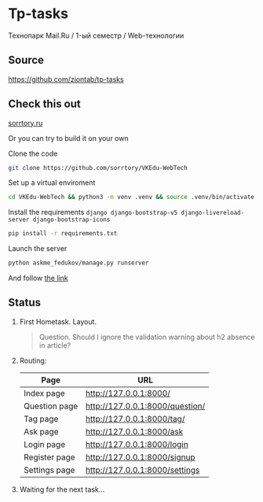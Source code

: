 # Tp-tasks

Технопарк Mail.Ru / 1-ый семестр / Web-технологии

## Source

<https://github.com/ziontab/tp-tasks>

## Check this out
[sorrtory.ru](sorrtory.ru)

Or you can try to build it on your own

Clone the code

```bash
git clone https://github.com/sorrtory/VKEdu-WebTech
```

Set up a virtual enviroment

```bash
cd VKEdu-WebTech && python3 -m venv .venv && source .venv/bin/activate
```

Install the requirements `django django-bootstrap-v5 django-livereload-server django-bootstrap-icons`

```bash
pip install -r requirements.txt
```

Launch the server

```bash
python askme_fedukov/manage.py runserver
```

And follow [the link](http://127.0.0.1:8000/)

## Status

1. First Hometask. Layout.

    > Question. Should I ignore the validation warning about h2 absence in article?

2. Routing:

    | Page           | URL                              |
    |----------------|----------------------------------|
    | Index page     | <http://127.0.0.1:8000/>           |
    | Question page  | <http://127.0.0.1:8000/question/>  |
    | Tag page       | <http://127.0.0.1:8000/tag/>       |
    | Ask page       | <http://127.0.0.1:8000/ask>        |
    | Login page     | <http://127.0.0.1:8000/login>      |
    | Register page  | <http://127.0.0.1:8000/signup>     |
    | Settings page  | <http://127.0.0.1:8000/settings>   |

3. Waiting for the next task...

